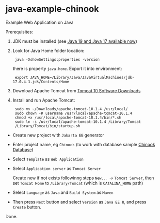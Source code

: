 # java-example-chinook

Example Web Application on Java

Prerequisites:

1) JDK must be installed (see [Java 19 and Java 17 available now](https://www.oracle.com/java/technologies/downloads/#java17))

2) Look for Java Home folder location:

        java -XshowSettings:properties -version

    there is property `java.home`. Export it into environment:
    
        export JAVA_HOME=/Library/Java/JavaVirtualMachines/jdk-17.0.4.1.jdk/Contents/Home

3) Download Apache Tomcat from [Tomcat 10 Software Downloads](https://tomcat.apache.org/download-10.cgi)

4) Install and run Apache Tomcat:

        sudo mv ~/Downloads/apache-tomcat-10.1.4 /usr/local/
        sudo chown -R username /usr/local/apache-tomcat-10.1.4
        chmod +x /usr/local/apache-tomcat-10.1.4/bin/*.sh
        sudo ln -s /usr/local/apache-tomcat-10.1.4 /Library/Tomcat
        /Library/Tomcat/bin/startup.sh


* Create new project with `Jakarta EE` generator

* Enter project name, eg `Chinook` (to work with database sample [Chinook Database](https://github.com/lerocha/chinook-database))

* Select `Template` as `Web Application`

* Select `Application server` as `Tomcat Server`
  
    Create new if not exists followinng steps `New...` -> `Tomcat Server`, then set `Tomcat Home` to `/Library/Tomcat` (which is `CATALINA_HOME` path)

* Select `Language` as `Java` and `Build System` as `Maven`

* Then press `Next` button and select `Version` as `Java EE 8`, and press `Create` button.

Done.
